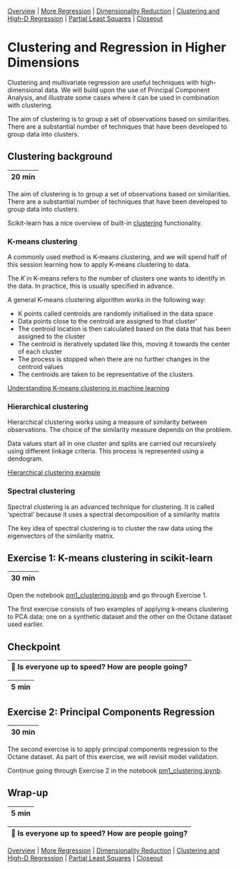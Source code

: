 [Overview](./00_overview.md) |
[More Regression](./01_regression.md) |
[Dimensionality Reduction](./02_dimreduction.md) |
[Clustering and High-D Regression](./03_clusteringAndHigherD.md) |
[Partial Least Squares](./04_PLS.md)  |
[Closeout](./05_closeout.md)

# Clustering and Regression in Higher Dimensions

Clustering and multivariate regression are useful techniques with high-dimensional data. We will build upon the use of Principal Component Analysis, and illustrate some cases where it can be used in combination with clustering. 

The aim of clustering is to group a set of observations based on similarities. There are a substantial number of techniques that have been developed to group data into clusters.

## Clustering background

| 20 min |
| ------ |

The aim of clustering is to group a set of observations based on similarities. There are a substantial number of techniques that have been developed to group data into clusters.

Scikit-learn has a nice overview of built-in [clustering](https://scikit-learn.org/stable/modules/clustering.html) functionality.

### K-means clustering
A commonly used method is K-means clustering, and we will spend half of this session learning how to apply K-means clustering to data.

The *K* in K-means refers to the number of clusters one wants to identify in the data. In practice, this is usually specified in advance.

A general K-means clustering algorithm works in the following way:
- K points called centroids are randomly initialised in the data space
- Data points close to the centroid are assigned to that cluster'
- The centroid location is then calculated based on the data that has been assigned to the cluster
- The centroid is iteratively updated like this, moving it towards the center of each cluster
- The process is stopped when there are no further changes in the centroid values
- The centroids are taken to be representative of the clusters.

[Understanding K-means clustering in machine learning](https://towardsdatascience.com/understanding-k-means-clustering-in-machine-learning-6a6e67336aa1)

### Hierarchical clustering

Hierarchical clustering works using a measure of similarity between observations. The choice of the similarity measure depends on the problem.

Data values start all in one cluster and splits are carried out recursively using different linkage criteria. This process is represented using a dendogram.

[Hierarchical clustering example](https://towardsdatascience.com/machine-learning-algorithms-part-12-hierarchical-agglomerative-clustering-example-in-python-1e18e0075019)

### Spectral clustering

Spectral clustering is an advanced technique for clustering. It is called ‘spectral’ because it uses a spectral decomposition of a similarity matrix

The key idea of spectral clustering is to cluster the raw data using the eigenvectors of the similarity matrix. 

## Exercise 1: K-means clustering in scikit-learn

| 30 min |
| ------ |

Open the notebook [pm1_clustering.ipynb](../notebooks/pm1_clustering.ipynb) and go through Exercise 1.

The first exercise consists of two examples of applying k-means clustering to PCA data; one on a synthetic dataset and the other on the Octane dataset used earlier.

## Checkpoint
| :triangular_flag_on_post: Is everyone up to speed? How are people going? |
| ------------------------------------------------------------------------ |

| 5 min  |
| ------ |

## Exercise 2: Principal Components Regression

| 30 min |
| ------ |

The second exercise is to apply principal components regression to the Octane dataset. As part of this exercise, we will revisit model validation.

Continue going through Exercise 2 in the notebook [pm1_clustering.ipynb](../notebooks/pm1_clustering.ipynb).


## Wrap-up

| 5 min |
| ------ |

| :triangular_flag_on_post: Is everyone up to speed? How are people going? |
| ------------------------------------------------------------------------ |

[Overview](./00_overview.md) |
[More Regression](./01_regression.md) |
[Dimensionality Reduction](./02_dimreduction.md) |
[Clustering and High-D Regression](./03_clusteringAndHigherD.md) |
[Partial Least Squares](./04_PLS.md)  |
[Closeout](./05_closeout.md)
